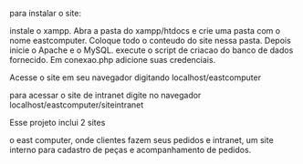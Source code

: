 
para instalar o site:

instale o xampp.
Abra a pasta do xampp/htdocs e crie uma pasta com o nome eastcomputer.
Coloque todo o conteudo do site nessa pasta.
Depois inicie o Apache e o MySQL.
execute o script de criacao do banco de dados fornecido.
Em conexao.php adicione suas credenciais.

Acesse o site em seu navegador digitando localhost/eastcomputer

para acessar o site de intranet digite no navegador localhost/eastcomputer/siteintranet

Esse projeto inclui 2 sites

o east computer, onde clientes fazem seus pedidos e
intranet, um site interno para cadastro de peças e acompanhamento de pedidos.